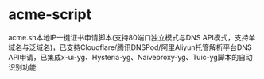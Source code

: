# acme-script
acme.sh本地IP一键证书申请脚本(支持80端口独立模式与DNS API模式，支持单域名与泛域名)，已支持Cloudflare/腾讯DNSPod/阿里Aliyun托管解析平台DNS API申请，已集成x-ui-yg、Hysteria-yg、Naiveproxy-yg、Tuic-yg脚本的自动识别功能
